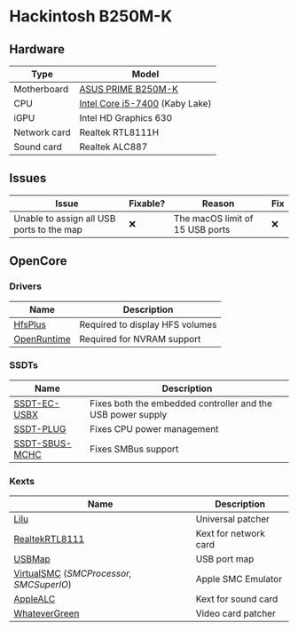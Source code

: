 # Hackintosh B250M-K

## Hardware

| Type         | Model                                                                                                                                                 |
|--------------|-------------------------------------------------------------------------------------------------------------------------------------------------------|
| Motherboard  | [ASUS PRIME B250M-K](https://www.asus.com/Motherboards-Components/Motherboards/PRIME/PRIME-B250M-K/techspec/)                                         |
| CPU          | [Intel Core i5-7400](https://ark.intel.com/content/www/us/en/ark/products/97147/intel-core-i57400-processor-6m-cache-up-to-3-50-ghz.html) (Kaby Lake) |
| iGPU         | Intel HD Graphics 630                                                                                                                                 |
| Network card | Realtek RTL8111H                                                                                                                                      |
| Sound card   | Realtek ALC887                                                                                                                                        |

## Issues

| Issue                                     | Fixable? | Reason                          | Fix |
|-------------------------------------------|----------|---------------------------------|-----|
| Unable to assign all USB ports to the map | ❌        | The macOS limit of 15 USB ports | ❌   |

## OpenCore

### Drivers

| Name                                                                                   | Description                     |
|----------------------------------------------------------------------------------------|---------------------------------|
| [HfsPlus](https://github.com/acidanthera/OcBinaryData/blob/master/Drivers/HfsPlus.efi) | Required to display HFS volumes |
| [OpenRuntime](https://github.com/acidanthera/OpenCorePkg/releases/latest)              | Required for NVRAM support      |

### SSDTs

| Name                                      | Description                                                 |
|-------------------------------------------|-------------------------------------------------------------|
| [SSDT-EC-USBX](SSDT/SSDT-EC-USBX.dsl)     | Fixes both the embedded controller and the USB power supply |
| [SSDT-PLUG](SSDT/SSDT-PLUG.dsl)           | Fixes CPU power management                                  |
| [SSDT-SBUS-MCHC](SSDT/SSDT-SBUS-MCHC.dsl) | Fixes SMBus support                                         |

### Kexts

| Name                                                                                                 | Description           |
|------------------------------------------------------------------------------------------------------|-----------------------|
| [Lilu](https://github.com/acidanthera/Lilu/releases)                                                 | Universal patcher     |
| [RealtekRTL8111](https://github.com/Mieze/RTL8111_driver_for_OS_X/releases/latest)                   | Kext for network card |
| [USBMap](EFI/OC/Kexts/)                                                                              | USB port map          |
| [VirtualSMC](https://github.com/acidanthera/VirtualSMC/releases/latest) (_SMCProcessor, SMCSuperIO_) | Apple SMC Emulator    |
| [AppleALC](https://github.com/acidanthera/AppleALC/releases/latest)                                  | Kext for sound card   |
| [WhateverGreen](https://github.com/acidanthera/whatevergreen/releases/latest)                        | Video card patcher    |
